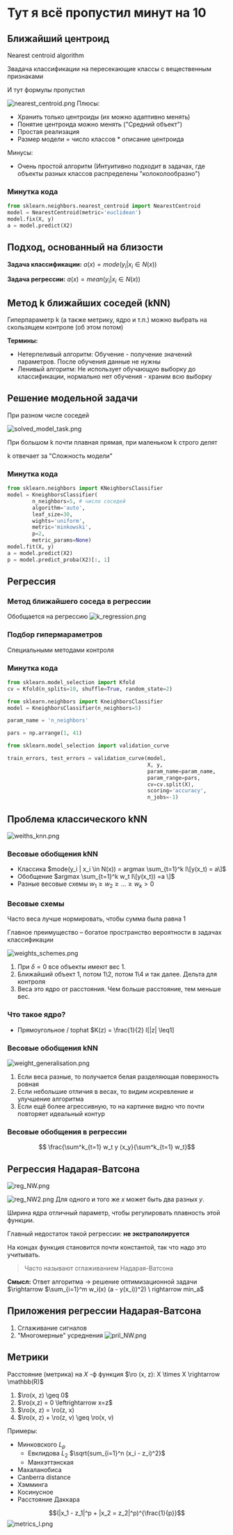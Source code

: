 # Тут я всё пропустил минут на 10


## Ближайший центроид
Nearest centroid algorithm

Звадача классификации на пересекающие классы с вещественным признаками

И тут формулы пропустил




![nearest_centroid.png](nearest_centroid.png)
Плюсы:
- Хранить только центроиды (их можно адаптивно менять)
- Понятие центроида можно менять ("Средний объект")
- Простая реализация
- Размер модели = число классов * описание центроида

Минусы:
- Очень простой алгоритм (Интуитивно подходит в задачах, где объекты разных классов распределены "колоколообразно")


### Минутка кода
```python
from sklearn.neighbors.nearest_centroid import NearestCentroid
model = NearestCentroid(metric='euclidean')
model.fix(X, y)
a = model.predict(X2)
```


## Подход, основанный на близости
**Задача классификации:** $a(x) = mode(y_i | x_i \in N(x))$

**Задача регрессии:** $a(x) = mean(y_i | x_i \in N(x))$


## Метод k ближайших соседей (kNN)
Гиперпараметр k (а также метрику, ядро и т.п.) можно выбрать на скользящем контроле (об этом потом)

**Термины:**
- Нетерпеливый алгоритм:  Обучение - получение значений параметров. После обучения данные не нужны
- Ленивый алгоритм: Не использует обучающую выборку до классификации, нормально нет обучения - храним всю выборку


## Решение модельной задачи
При разном числе соседей 

![solved_model_task.png](solved_model_task.png)

При большом k почти плавная прямая, при маленьком k строго делят

k отвечает за "Сложность модели"

### Минутка кода 
```python
from sklearn.neighbors import KNeighborsClassifier
model = KneighborsClassifier(  
        n_neighbors=5, # число соседей  
        algorithm='auto',  
        leaf_size=30,  
        wights='uniform',  
        metric='minkowski',  
        p=2,  
        metric_params=None)  
model.fit(X, y)  
a = model.predict(X2)  
p = model.predict_proba(X2)[:, 1]  
```

## Регрессия

### Метод ближайшего соседа в регрессии
Обобщается на регрессию 
![k_regression.png](k_regression.png)


### Подбор гипермараметров 
Специальными методами контроля

### Минутка кода
```python
from sklearn.model_selection import Kfold
cv = Kfold(n_splits=10, shuffle=True, random_state=2)

from sklearn.neighbors import KneighborsClassifier
model = KneighborsClassifier(n_neighbors=5)

param_name = 'n_neighbors'

pars = np.arrange(1, 41)

from sklearn.model_selection import validation_curve

train_errors, test_errors = validation_curve(model,
                                             X, y,
                                             param_name=param_name,
                                             param_range=pars,
                                             cv=cv.split(X),
                                             scoring='accuracy',
                                             n_jobs=-1)
```

## Проблема классического kNN
![weiths_knn.png](weiths_knn.png)

### Весовые обобщения kNN
- Классика $mode(y_i | x_i \in N(x)) = argmax \sum_{t=1}^k I\[y(x_t) = a\]$
- Обобщение $argmax \sum_{t=1}^k w_t I\[y(x_t)) =a \]$
- Разные весовые схемы $w_1 \geq w_2 \geq ... \geq w_k > 0$

### Весовые схемы
Часто веса лучше нормировать, чтобы сумма была равна 1

Главное преимущество – богатое пространство вероятности в задачах классификации 

![weights_schemes.png](weights_schemes.png)

1. При $\delta = 0$ все объекты имеют вес 1. 
2. Ближайший объект 1, потом 1\2, потом 1\4 и так далее. Дельта для контроля
3. Веса это ядро от расстояния. Чем больше расстояние, тем меньше вес. 


### Что такое ядро?
- Прямоугольное / tophat $K(z) = \frac{1}{2} I\[|z| \leq1\]

### Весовые обобщения kNN
![weight_generalisation.png](weight_generalisation.png)
1. Если веса разные, то получается белая разделяющая поверхность ровная
2. Если небольшие отличия в весах, то видим искревление и улучшение алгоритма 
3. Если ещё более агрессивную, то на картинке видно что почти повторяет идеальный контур

### Весовые обобщения в регрессии
$$ \frac{\sum^k_{t=1} w_t y (x_y}{\sum^k_{t=1} w_t}$$

## Регрессия Надарая-Ватсона
![reg_NW.png](reg_NW.png)  


![reg_NW2.png](reg_NW2.png)
Для одного и того же $x$ может быть два разных $y$. 

Ширина ядра отличный параметр, чтобы регулировать плавность этой функции. 

Главный недостаток такой регрессии: **не экстраполируется**

На концах функция становится почти константой, так что надо это учитывать.

> Часто называют сглаживанием Надарая-Ватсона


**Смысл:** Ответ алгоритма $\rightarrow$ решение оптимизационной задачи 
$\rightarrow $\sum_{i=1}^m w_i(x) (a - y(x_i))^2) \ rightarrow min_a$

## Приложения регрессии Надарая-Ватсона
1. Сглаживание сигналов
2. "Многомерные" усреднения
![pril_NW.png](pril_NW.png)

## Метрики
Расстояние (метрика) на $X$ -ф функция $\ro (x, z): X \times X \rightarrow \mathbb(R)$
1. $\ro(x, z) \geq 0$
2. $\ro(x,z) = 0 \leftrightarrow x=z$
3. $\ro(x, z) = \ro(z, x)
4. $\ro(x, z) + \ro(z, v) \geq \ro(x, v)

Примеры:
- Минковского $L_p$
  - Евклидова $L_2$ $\sqrt{sum_{i=1}^n (x_i - z_i)^2}$
  - Манхэттэнская 
- Махаланобиса
- Canberra distance
- Хэмминга
- Косинусное 
- Расстояние Даккара 

$$(|x_1 - z_1|^p + |x_2 = z_2|^p)^{\frac{1}{p}}$$
![metrics_l.png](metrics_l.png)